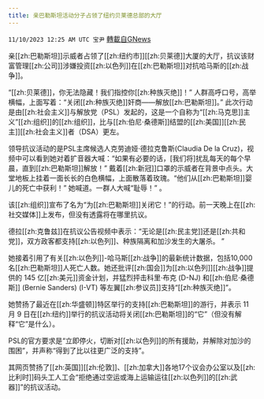 ```yaml
---
title: 亲巴勒斯坦活动分子占领了纽约贝莱德总部的大厅
---
```

`11/10/2023 12:25 AM UTC 宝尹` [轉載自GNews](https://gnews.org/articles/1952512)

亲[[zh:巴勒斯坦]]示威者占领了[[zh:纽约市]][[zh:贝莱德]]大厦的大厅，抗议该财富管理[[zh:公司]]涉嫌投资[[zh:以色列]]在[[zh:巴勒斯坦]]对抗哈马斯的[[zh:战争]]。

“[[zh:贝莱德]]，你无法隐藏！我们指控你[[zh:种族灭绝]]！” 人群高呼口号，高举横幅，上面写着：“关闭[[zh:种族灭绝]]奸商——解放[[zh:巴勒斯坦]]。”
此次行动是由[[zh:社会主义]]与解放党（PSL）发起的，这是一个自称为“[[zh:马克思]]主义”[[zh:组织]]的[[zh:组织]]，比与[[zh:伯尼·桑德斯]]结盟的[[zh:美国]][[zh:民主]][[zh:社会主义]]者（DSA）更左。

领导抗议活动的是PSL主席候选人克劳迪娅·德拉克鲁斯(Claudia De la Cruz)，视频中可以看到她对着扩音器大喊：“如果有必要的话，[我们将]扰乱每天的每个早晨，直到[[zh:巴勒斯坦]]解放！”
戴着[[zh:新冠]]口罩的示威者在背景中点头。大堂地板上挂着一面长长的白色横幅，上面散落着玫瑰。“他们从[[zh:巴勒斯坦]]婴儿的死亡中获利！” 她喊道。一群人大喊“耻辱！” 。

该[[zh:组织]]宣布了名为“为[[zh:巴勒斯坦]]关闭它！”的行动。前一天晚上在[[zh:社交媒体]]上发布，但没有透露将在哪里抗议。

德拉[[zh:克鲁兹]]在抗议公告视频中表示：“无论是[[zh:民主党]]还是[[zh:共和党]]，双方政客都支持[[zh:以色列]]、种族隔离和加沙发生的大屠杀。 ”

她接着引用了有关[[zh:以色列]]-哈马斯[[zh:战争]]的最新统计数据，包括10,000 名[[zh:巴勒斯坦]]人死亡人数。她还批评[[zh:国会]]为[[zh:以色列]][[zh:战争]]提供的 145 亿[[zh:美元]]资金计划，并猛烈抨击科里·布克 (D-NJ) 和[[zh:伯尼·桑德斯]] (Bernie Sanders) (I-VT) 等左翼[[zh:参议员]]支持“[[zh:种族灭绝]]”。

她赞扬了最近在[[zh:华盛顿]]特区举行的支持[[zh:巴勒斯坦]]的游行，并表示 11 月 9 日在[[zh:纽约]]举行的抗议活动将关闭[[zh:巴勒斯坦]]的“它”（但没有解释“它”是什么）。

PSL的官方要求是“立即停火，切断对[[zh:以色列]]的所有援助，并解除对加沙的围困”，并声称“得到了比以往更广泛的支持”。

其网页赞扬了[[zh:英国]][[zh:伦敦]]、[[zh:加拿大]]各地17个议会办公室以及[[zh:比利时]]码头工人工会“拒绝通过空运或海上运输运往[[zh:以色列]]的[[zh:武器]]”的抗议活动。

